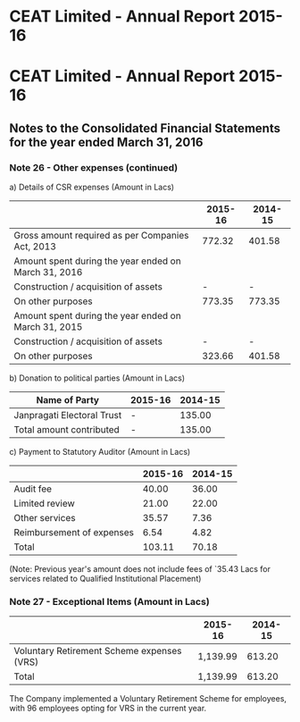 # CEAT Limited - Annual Report 2015-16

# CEAT Limited - Annual Report 2015-16

## Notes to the Consolidated Financial Statements for the year ended March 31, 2016

### Note 26 - Other expenses (continued)

a) Details of CSR expenses (Amount in Lacs)

| |2015-16|2014-15|
|---|---|---|
|Gross amount required as per Companies Act, 2013|772.32|401.58|
|Amount spent during the year ended on March 31, 2016| | |
|Construction / acquisition of assets|-|-|
|On other purposes|773.35|773.35|
|Amount spent during the year ended on March 31, 2015| | |
|Construction / acquisition of assets|-|-|
|On other purposes|323.66|401.58|

b) Donation to political parties (Amount in Lacs)

|Name of Party|2015-16|2014-15|
|---|---|---|
|Janpragati Electoral Trust|-|135.00|
|Total amount contributed|-|135.00|

c) Payment to Statutory Auditor (Amount in Lacs)

| |2015-16|2014-15|
|---|---|---|
|Audit fee|40.00|36.00|
|Limited review|21.00|22.00|
|Other services|35.57|7.36|
|Reimbursement of expenses|6.54|4.82|
|Total|103.11|70.18|

(Note: Previous year's amount does not include fees of `35.43 Lacs for services related to Qualified Institutional Placement)

### Note 27 - Exceptional Items (Amount in Lacs)

| |2015-16|2014-15|
|---|---|---|
|Voluntary Retirement Scheme expenses (VRS)|1,139.99|613.20|
|Total|1,139.99|613.20|

The Company implemented a Voluntary Retirement Scheme for employees, with 96 employees opting for VRS in the current year.